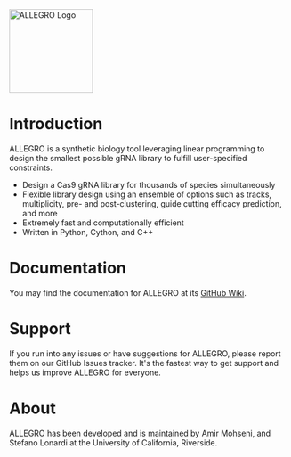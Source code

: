 <img width="150" alt="ALLEGRO Logo" src="https://github.com/AmirUCR/allegro/assets/46543443/d173addd-24ef-4532-a8b8-a902e9a8ec36">

# Introduction
ALLEGRO is a synthetic biology tool leveraging linear programming to design the smallest possible gRNA library to fulfill user-specified constraints.

- Design a Cas9 gRNA library for thousands of species simultaneously
- Flexible library design using an ensemble of options such as tracks, multiplicity, pre- and post-clustering, guide cutting efficacy prediction, and more
- Extremely fast and computationally efficient
- Written in Python, Cython, and C++

# Documentation
You may find the documentation for ALLEGRO at its [GitHub Wiki](https://github.com/AmirUCR/allegro/wiki).

# Support
If you run into any issues or have suggestions for ALLEGRO, please report them on our GitHub Issues tracker. It's the fastest way to get support and helps us improve ALLEGRO for everyone.

# About
ALLEGRO has been developed and is maintained by Amir Mohseni, and Stefano Lonardi at the University of California, Riverside.
